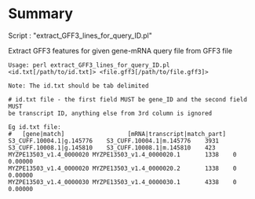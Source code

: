 Summary
===========
Script : "extract_GFF3_lines_for_query_ID.pl"

  Extract GFF3 features for given gene-mRNA query file from GFF3 file

	Usage: perl extract_GFF3_lines_for_query_ID.pl <id.txt[/path/to/id.txt]> <file.gff3[/path/to/file.gff3]>

	Note: The id.txt should be tab delimited

	# id.txt file - the first field MUST be gene_ID and the second field MUST
	be transcript ID, anything else from 3rd column is ignored

	Eg id.txt file:
	#   [gene|match]                  [mRNA|transcript|match_part]
	S3_CUFF.10004.1|g.145776	S3_CUFF.10004.1|m.145776	3931
	S3_CUFF.10008.1|g.145810	S3_CUFF.10008.1|m.145810	423
	MYZPE13503_v1.4_0000020	MYZPE13503_v1.4_0000020.1       1338    0       0.00000
	MYZPE13503_v1.4_0000020	MYZPE13503_v1.4_0000020.2       1338    0       0.00000
	MYZPE13503_v1.4_0000030	MYZPE13503_v1.4_0000030.1       4338    0       0.00000
	
<END>
